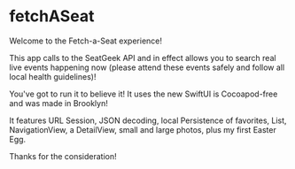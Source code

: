 # fetchASeat

Welcome to the Fetch-a-Seat experience!

This app calls to the SeatGeek API and in effect allows you to search real live events happening now (please attend these events safely and follow all local health guidelines)!

You've got to run it to believe it! It uses the new SwiftUI is Cocoapod-free and was made in Brooklyn!

It features URL Session, JSON decoding, local Persistence of favorites, List, NavigationView, a DetailView, small and large photos, plus my first Easter Egg.

Thanks for the consideration!
